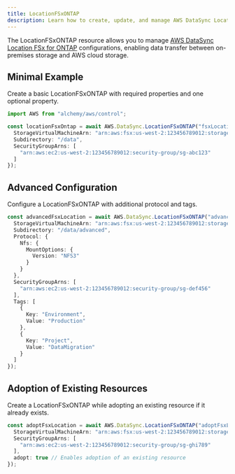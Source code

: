 ```yaml
---
title: LocationFSxONTAP
description: Learn how to create, update, and manage AWS DataSync LocationFSxONTAPs using Alchemy Cloud Control.
---
```


The LocationFSxONTAP resource allows you to manage [AWS DataSync Location FSx for ONTAP](https://docs.aws.amazon.com/datasync/latest/userguide/) configurations, enabling data transfer between on-premises storage and AWS cloud storage.

## Minimal Example

Create a basic LocationFSxONTAP with required properties and one optional property.

```ts
import AWS from "alchemy/aws/control";

const locationFsxOntap = await AWS.DataSync.LocationFSxONTAP("fsxLocation", {
  StorageVirtualMachineArn: "arn:aws:fsx:us-west-2:123456789012:storage-virtual-machine:fsx-svm",
  Subdirectory: "/data",
  SecurityGroupArns: [
    "arn:aws:ec2:us-west-2:123456789012:security-group/sg-abc123"
  ]
});
```

## Advanced Configuration

Configure a LocationFSxONTAP with additional protocol and tags.

```ts
const advancedFsxLocation = await AWS.DataSync.LocationFSxONTAP("advancedFsxLocation", {
  StorageVirtualMachineArn: "arn:aws:fsx:us-west-2:123456789012:storage-virtual-machine:fsx-svm",
  Subdirectory: "/data/advanced",
  Protocol: {
    Nfs: {
      MountOptions: {
        Version: "NFS3"
      }
    }
  },
  SecurityGroupArns: [
    "arn:aws:ec2:us-west-2:123456789012:security-group/sg-def456"
  ],
  Tags: [
    {
      Key: "Environment",
      Value: "Production"
    },
    {
      Key: "Project",
      Value: "DataMigration"
    }
  ]
});
```

## Adoption of Existing Resources

Create a LocationFSxONTAP while adopting an existing resource if it already exists.

```ts
const adoptFsxLocation = await AWS.DataSync.LocationFSxONTAP("adoptFsxLocation", {
  StorageVirtualMachineArn: "arn:aws:fsx:us-west-2:123456789012:storage-virtual-machine:fsx-svm",
  SecurityGroupArns: [
    "arn:aws:ec2:us-west-2:123456789012:security-group/sg-ghi789"
  ],
  adopt: true // Enables adoption of an existing resource
});
```